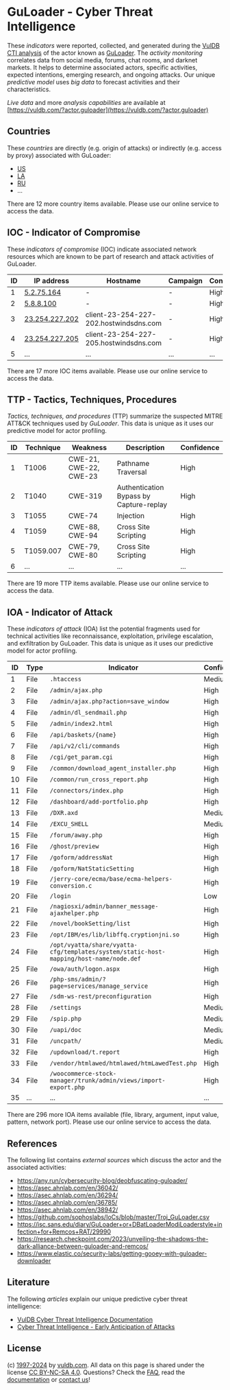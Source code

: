 # GuLoader - Cyber Threat Intelligence

These _indicators_ were reported, collected, and generated during the [VulDB CTI analysis](https://vuldb.com/?kb.cti) of the actor known as [GuLoader](https://vuldb.com/?actor.guloader). The _activity monitoring_ correlates data from social media, forums, chat rooms, and darknet markets. It helps to determine associated actors, specific activities, expected intentions, emerging research, and ongoing attacks. Our unique _predictive model_ uses _big data_ to forecast activities and their characteristics.

_Live data_ and more _analysis capabilities_ are available at [https://vuldb.com/?actor.guloader](https://vuldb.com/?actor.guloader)

## Countries

These _countries_ are directly (e.g. origin of attacks) or indirectly (e.g. access by proxy) associated with GuLoader:

* [US](https://vuldb.com/?country.us)
* [LA](https://vuldb.com/?country.la)
* [RU](https://vuldb.com/?country.ru)
* ...

There are 12 more country items available. Please use our online service to access the data.

## IOC - Indicator of Compromise

These _indicators of compromise_ (IOC) indicate associated network resources which are known to be part of research and attack activities of GuLoader.

ID | IP address | Hostname | Campaign | Confidence
-- | ---------- | -------- | -------- | ----------
1 | [5.2.75.164](https://vuldb.com/?ip.5.2.75.164) | - | - | High
2 | [5.8.8.100](https://vuldb.com/?ip.5.8.8.100) | - | - | High
3 | [23.254.227.202](https://vuldb.com/?ip.23.254.227.202) | client-23-254-227-202.hostwindsdns.com | - | High
4 | [23.254.227.205](https://vuldb.com/?ip.23.254.227.205) | client-23-254-227-205.hostwindsdns.com | - | High
5 | ... | ... | ... | ...

There are 17 more IOC items available. Please use our online service to access the data.

## TTP - Tactics, Techniques, Procedures

_Tactics, techniques, and procedures_ (TTP) summarize the suspected MITRE ATT&CK techniques used by _GuLoader_. This data is unique as it uses our predictive model for actor profiling.

ID | Technique | Weakness | Description | Confidence
-- | --------- | -------- | ----------- | ----------
1 | T1006 | CWE-21, CWE-22, CWE-23 | Pathname Traversal | High
2 | T1040 | CWE-319 | Authentication Bypass by Capture-replay | High
3 | T1055 | CWE-74 | Injection | High
4 | T1059 | CWE-88, CWE-94 | Cross Site Scripting | High
5 | T1059.007 | CWE-79, CWE-80 | Cross Site Scripting | High
6 | ... | ... | ... | ...

There are 19 more TTP items available. Please use our online service to access the data.

## IOA - Indicator of Attack

These _indicators of attack_ (IOA) list the potential fragments used for technical activities like reconnaissance, exploitation, privilege escalation, and exfiltration by GuLoader. This data is unique as it uses our predictive model for actor profiling.

ID | Type | Indicator | Confidence
-- | ---- | --------- | ----------
1 | File | `.htaccess` | Medium
2 | File | `/admin/ajax.php` | High
3 | File | `/admin/ajax.php?action=save_window` | High
4 | File | `/admin/dl_sendmail.php` | High
5 | File | `/admin/index2.html` | High
6 | File | `/api/baskets/{name}` | High
7 | File | `/api/v2/cli/commands` | High
8 | File | `/cgi/get_param.cgi` | High
9 | File | `/common/download_agent_installer.php` | High
10 | File | `/common/run_cross_report.php` | High
11 | File | `/connectors/index.php` | High
12 | File | `/dashboard/add-portfolio.php` | High
13 | File | `/DXR.axd` | Medium
14 | File | `/EXCU_SHELL` | Medium
15 | File | `/forum/away.php` | High
16 | File | `/ghost/preview` | High
17 | File | `/goform/addressNat` | High
18 | File | `/goform/NatStaticSetting` | High
19 | File | `/jerry-core/ecma/base/ecma-helpers-conversion.c` | High
20 | File | `/login` | Low
21 | File | `/nagiosxi/admin/banner_message-ajaxhelper.php` | High
22 | File | `/novel/bookSetting/list` | High
23 | File | `/opt/IBM/es/lib/libffq.cryptionjni.so` | High
24 | File | `/opt/vyatta/share/vyatta-cfg/templates/system/static-host-mapping/host-name/node.def` | High
25 | File | `/owa/auth/logon.aspx` | High
26 | File | `/php-sms/admin/?page=services/manage_service` | High
27 | File | `/sdm-ws-rest/preconfiguration` | High
28 | File | `/settings` | Medium
29 | File | `/spip.php` | Medium
30 | File | `/uapi/doc` | Medium
31 | File | `/uncpath/` | Medium
32 | File | `/updownload/t.report` | High
33 | File | `/vendor/htmlawed/htmlawed/htmLawedTest.php` | High
34 | File | `/woocommerce-stock-manager/trunk/admin/views/import-export.php` | High
35 | ... | ... | ...

There are 296 more IOA items available (file, library, argument, input value, pattern, network port). Please use our online service to access the data.

## References

The following list contains _external sources_ which discuss the actor and the associated activities:

* https://any.run/cybersecurity-blog/deobfuscating-guloader/
* https://asec.ahnlab.com/en/36042/
* https://asec.ahnlab.com/en/36294/
* https://asec.ahnlab.com/en/36785/
* https://asec.ahnlab.com/en/38942/
* https://github.com/sophoslabs/IoCs/blob/master/Troj_GuLoader.csv
* https://isc.sans.edu/diary/GuLoader+or+DBatLoaderModiLoaderstyle+infection+for+Remcos+RAT/29990
* https://research.checkpoint.com/2023/unveiling-the-shadows-the-dark-alliance-between-guloader-and-remcos/
* https://www.elastic.co/security-labs/getting-gooey-with-guloader-downloader

## Literature

The following _articles_ explain our unique predictive cyber threat intelligence:

* [VulDB Cyber Threat Intelligence Documentation](https://vuldb.com/?kb.cti)
* [Cyber Threat Intelligence - Early Anticipation of Attacks](https://www.scip.ch/en/?labs.20201022)

## License

(c) [1997-2024](https://vuldb.com/?kb.changelog) by [vuldb.com](https://vuldb.com/?kb.about). All data on this page is shared under the license [CC BY-NC-SA 4.0](https://creativecommons.org/licenses/by-nc-sa/4.0/). Questions? Check the [FAQ](https://vuldb.com/?kb.faq), read the [documentation](https://vuldb.com/?kb) or [contact us](https://vuldb.com/?contact)!
